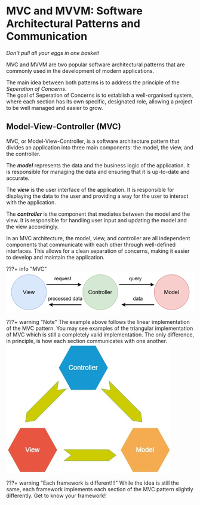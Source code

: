 # MVC and MVVM: Software Architectural Patterns and Communication
*Don't pull all your eggs in one basket!*

MVC and MVVM are two popular software architectural patterns that are commonly used in the development of modern applications.
   
The main idea between both patterns is to address the principle of the *Seperation of Concerns*.   
The goal of Seperation of Concerns is to establish a well-organised system, where each section has its own specific, designated role, allowing a project to be well managed and easier to grow.

## Model-View-Controller (MVC)
MVC, or Model-View-Controller, is a software architecture pattern that divides an application into three main components: the model, the view, and the controller.

The ***model*** represents the data and the business logic of the application. It is responsible for managing the data and ensuring that it is up-to-date and accurate.

The ***view*** is the user interface of the application. It is responsible for displaying the data to the user and providing a way for the user to interact with the application.

The ***controller*** is the component that mediates between the model and the view. It is responsible for handling user input and updating the model and the view accordingly.

In an MVC architecture, the model, view, and controller are all independent components that communicate with each other through well-defined interfaces. This allows for a clean separation of concerns, making it easier to develop and maintain the application.

???+ info "MVC"
    ![mvc](./images/mvc-diagram.png)

???+ warning "Note"
    The example above follows the linear implementation of the MVC pattern. You may see examples of the triangular implementation of MVC which is still a completely valid implementation. The only difference, in principle, is how each section communicates with one another.
    ![mvc-triangular](./images/mvc-triangular.jpg)

???+ warning "Each framework is different!!!"
    While the idea is still the same, each framework implements each section of the MVC pattern slightly differently. Get to know your framework!

